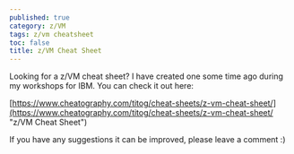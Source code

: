 ```yaml
---
published: true
category: z/VM
tags: z/vm cheatsheet
toc: false
title: z/VM Cheat Sheet
---
```

Looking for a z/VM cheat sheet? I have created one some time ago during my workshops for IBM. You can check it out here:

[https://www.cheatography.com/titog/cheat-sheets/z-vm-cheat-sheet/](https://www.cheatography.com/titog/cheat-sheets/z-vm-cheat-sheet/ "z/VM Cheat Sheet")

If you have any suggestions it can be improved, please leave a comment :)
